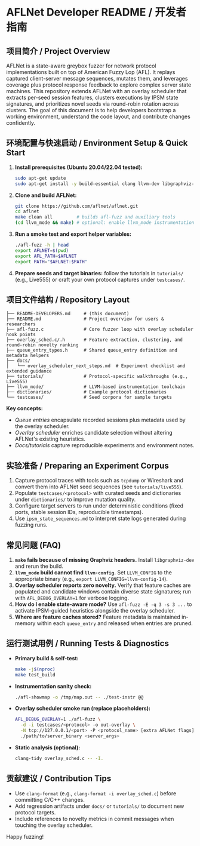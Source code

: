 # AFLNet Developer README / 开发者指南

## 项目简介 / Project Overview
AFLNet is a state-aware greybox fuzzer for network protocol implementations built on top of American Fuzzy Lop (AFL). It replays captured client-server message sequences, mutates them, and leverages coverage plus protocol response feedback to explore complex server state machines. This repository extends AFLNet with an overlay scheduler that extracts per-seed session features, clusters executions by IPSM state signatures, and prioritizes novel seeds via round-robin rotation across clusters. The goal of this document is to help developers bootstrap a working environment, understand the code layout, and contribute changes confidently.

## 环境配置与快速启动 / Environment Setup & Quick Start
1. **Install prerequisites (Ubuntu 20.04/22.04 tested):**
   ```bash
   sudo apt-get update
   sudo apt-get install -y build-essential clang llvm-dev libgraphviz-dev libcap-dev pkg-config python3 python3-pip
   ```
2. **Clone and build AFLNet:**
   ```bash
   git clone https://github.com/aflnet/aflnet.git
   cd aflnet
   make clean all         # builds afl-fuzz and auxiliary tools
   (cd llvm_mode && make) # optional: enable llvm_mode instrumentation
   ```
3. **Run a smoke test and export helper variables:**
   ```bash
   ./afl-fuzz -h | head
   export AFLNET=$(pwd)
   export AFL_PATH=$AFLNET
   export PATH="$AFLNET:$PATH"
   ```
4. **Prepare seeds and target binaries:** follow the tutorials in `tutorials/` (e.g., Live555) or craft your own protocol captures under `testcases/`.

## 项目文件结构 / Repository Layout
```
├── README-DEVELOPERS.md     # (this document)
├── README.md                # Project overview for users & researchers
├── afl-fuzz.c               # Core fuzzer loop with overlay scheduler hook points
├── overlay_sched.c/.h       # Feature extraction, clustering, and round-robin novelty ranking
├── queue_entry_types.h      # Shared queue_entry definition and metadata helpers
├── docs/
│   └── overlay_scheduler_next_steps.md  # Experiment checklist and extended guidance
├── tutorials/               # Protocol-specific walkthroughs (e.g., Live555)
├── llvm_mode/               # LLVM-based instrumentation toolchain
├── dictionaries/            # Example protocol dictionaries
└── testcases/               # Seed corpora for sample targets
```
**Key concepts:**
- *Queue entries* encapsulate recorded sessions plus metadata used by the overlay scheduler.
- *Overlay scheduler* enriches candidate selection without altering AFLNet's existing heuristics.
- *Docs/tutorials* capture reproducible experiments and environment notes.

## 实验准备 / Preparing an Experiment Corpus
1. Capture protocol traces with tools such as `tcpdump` or Wireshark and convert them into AFLNet seed sequences (see `tutorials/live555`).
2. Populate `testcases/<protocol>` with curated seeds and dictionaries under `dictionaries/` to improve mutation quality.
3. Configure target servers to run under deterministic conditions (fixed ports, stable session IDs, reproducible timestamps).
4. Use `ipsm_state_sequences.md` to interpret state logs generated during fuzzing runs.

## 常见问题 (FAQ)
1. **`make` fails because of missing Graphviz headers.** Install `libgraphviz-dev` and rerun the build.
2. **`llvm_mode` build cannot find `llvm-config`.** Set `LLVM_CONFIG` to the appropriate binary (e.g., `export LLVM_CONFIG=llvm-config-14`).
3. **Overlay scheduler reports zero novelty.** Verify that feature caches are populated and candidate windows contain diverse state signatures; run with `AFL_DEBUG_OVERLAY=1` for verbose logging.
4. **How do I enable state-aware mode?** Use `afl-fuzz -E -q 3 -s 3 ...` to activate IPSM-guided heuristics alongside the overlay scheduler.
5. **Where are feature caches stored?** Feature metadata is maintained in-memory within each `queue_entry` and released when entries are pruned.

## 运行测试用例 / Running Tests & Diagnostics
- **Primary build & self-test:**
  ```bash
  make -j$(nproc)
  make test_build
  ```
- **Instrumentation sanity check:**
  ```bash
  ./afl-showmap -o /tmp/map.out -- ./test-instr @@
  ```
- **Overlay scheduler smoke run (replace placeholders):**
  ```bash
  AFL_DEBUG_OVERLAY=1 ./afl-fuzz \
    -d -i testcases/<protocol> -o out-overlay \
    -N tcp://127.0.0.1/<port> -P <protocol_name> [extra AFLNet flags] -- \
    ./path/to/server_binary <server_args>
  ```
- **Static analysis (optional):**
  ```bash
  clang-tidy overlay_sched.c -- -I.
  ```

## 贡献建议 / Contribution Tips
- Use `clang-format` (e.g., `clang-format -i overlay_sched.c`) before committing C/C++ changes.
- Add regression artifacts under `docs/` or `tutorials/` to document new protocol targets.
- Include references to novelty metrics in commit messages when touching the overlay scheduler.

Happy fuzzing!
